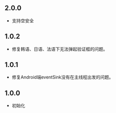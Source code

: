 ## 2.0.0

* 支持空安全

## 1.0.2

* 修复韩语、日语、法语下无法弹起验证框的问题。

## 1.0.1

* 修复Android端eventSink没有在主线程出发的问题。

## 1.0.0

* 初始化
